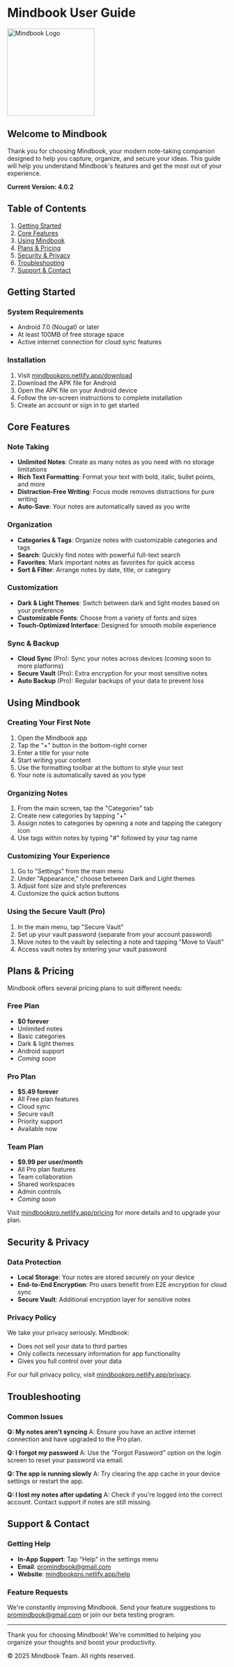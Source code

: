 # Mindbook User Guide

<img src="../assets/images/logo.png" alt="Mindbook Logo" width="200"/>

## Welcome to Mindbook

Thank you for choosing Mindbook, your modern note-taking companion designed to help you capture, organize, and secure your ideas. This guide will help you understand Mindbook's features and get the most out of your experience.

**Current Version: 4.0.2**

## Table of Contents

1. [Getting Started](#getting-started)
2. [Core Features](#core-features)
3. [Using Mindbook](#using-mindbook)
4. [Plans & Pricing](#plans--pricing)
5. [Security & Privacy](#security--privacy)
6. [Troubleshooting](#troubleshooting)
7. [Support & Contact](#support--contact)

## Getting Started

### System Requirements

- Android 7.0 (Nougat) or later
- At least 100MB of free storage space
- Active internet connection for cloud sync features

### Installation

1. Visit [mindbookpro.netlify.app/download](https://mindbookpro.netlify.app/download)
2. Download the APK file for Android
3. Open the APK file on your Android device
4. Follow the on-screen instructions to complete installation
5. Create an account or sign in to get started

## Core Features

### Note Taking

- **Unlimited Notes**: Create as many notes as you need with no storage limitations
- **Rich Text Formatting**: Format your text with bold, italic, bullet points, and more
- **Distraction-Free Writing**: Focus mode removes distractions for pure writing
- **Auto-Save**: Your notes are automatically saved as you write

### Organization

- **Categories & Tags**: Organize notes with customizable categories and tags
- **Search**: Quickly find notes with powerful full-text search
- **Favorites**: Mark important notes as favorites for quick access
- **Sort & Filter**: Arrange notes by date, title, or category

### Customization

- **Dark & Light Themes**: Switch between dark and light modes based on your preference
- **Customizable Fonts**: Choose from a variety of fonts and sizes
- **Touch-Optimized Interface**: Designed for smooth mobile experience

### Sync & Backup

- **Cloud Sync** (Pro): Sync your notes across devices (coming soon to more platforms)
- **Secure Vault** (Pro): Extra encryption for your most sensitive notes
- **Auto Backup** (Pro): Regular backups of your data to prevent loss

## Using Mindbook

### Creating Your First Note

1. Open the Mindbook app
2. Tap the "+" button in the bottom-right corner
3. Enter a title for your note
4. Start writing your content
5. Use the formatting toolbar at the bottom to style your text
6. Your note is automatically saved as you type

### Organizing Notes

1. From the main screen, tap the "Categories" tab
2. Create new categories by tapping "+"
3. Assign notes to categories by opening a note and tapping the category icon
4. Use tags within notes by typing "#" followed by your tag name

### Customizing Your Experience

1. Go to "Settings" from the main menu
2. Under "Appearance," choose between Dark and Light themes
3. Adjust font size and style preferences
4. Customize the quick action buttons

### Using the Secure Vault (Pro)

1. In the main menu, tap "Secure Vault"
2. Set up your vault password (separate from your account password)
3. Move notes to the vault by selecting a note and tapping "Move to Vault"
4. Access vault notes by entering your vault password

## Plans & Pricing

Mindbook offers several pricing plans to suit different needs:

### Free Plan

- **$0 forever**
- Unlimited notes
- Basic categories
- Dark & light themes
- Android support
- _Coming soon_

### Pro Plan

- **$5.49 forever**
- All Free plan features
- Cloud sync
- Secure vault
- Priority support
- Available now

### Team Plan

- **$9.99 per user/month**
- All Pro plan features
- Team collaboration
- Shared workspaces
- Admin controls
- _Coming soon_

Visit [mindbookpro.netlify.app/pricing](https://mindbookpro.netlify.app/pricing) for more details and to upgrade your plan.

## Security & Privacy

### Data Protection

- **Local Storage**: Your notes are stored securely on your device
- **End-to-End Encryption**: Pro users benefit from E2E encryption for cloud sync
- **Secure Vault**: Additional encryption layer for sensitive notes

### Privacy Policy

We take your privacy seriously. Mindbook:

- Does not sell your data to third parties
- Only collects necessary information for app functionality
- Gives you full control over your data

For our full privacy policy, visit [mindbookpro.netlify.app/privacy](https://mindbookpro.netlify.app/privacy).

## Troubleshooting

### Common Issues

**Q: My notes aren't syncing**
A: Ensure you have an active internet connection and have upgraded to the Pro plan.

**Q: I forgot my password**
A: Use the "Forgot Password" option on the login screen to reset your password via email.

**Q: The app is running slowly**
A: Try clearing the app cache in your device settings or restart the app.

**Q: I lost my notes after updating**
A: Check if you're logged into the correct account. Contact support if notes are still missing.

## Support & Contact

### Getting Help

- **In-App Support**: Tap "Help" in the settings menu
- **Email**: promindbook@gmail.com
- **Website**: [mindbookpro.netlify.app/help](https://mindbookpro.netlify.app/help)

### Feature Requests

We're constantly improving Mindbook. Send your feature suggestions to promindbook@gmail.com or join our beta testing program.

---

Thank you for choosing Mindbook! We're committed to helping you organize your thoughts and boost your productivity.

© 2025 Mindbook Team. All rights reserved.
